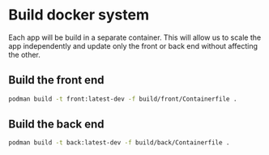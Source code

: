 # Build docker system

Each app will be build in a separate container. This will allow us to scale the app independently and update only the front or back end without affecting the other.

## Build the front end

```bash
podman build -t front:latest-dev -f build/front/Containerfile .
```

## Build the back end

```bash
podman build -t back:latest-dev -f build/back/Containerfile .
```
